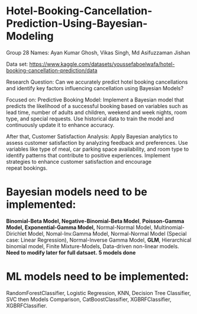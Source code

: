# Hotel-Booking-Cancellation-Prediction-Using-Bayesian-Modeling
Group 28
Names: Ayan Kumar Ghosh, Vikas Singh, Md Asifuzzaman Jishan

Data set: https://www.kaggle.com/datasets/youssefaboelwafa/hotel-booking-cancellation-prediction/data

Research Question: Can we accurately predict hotel booking cancellations and identify key factors influencing cancellation using Bayesian Models?

Focused on: Predictive Booking Model:
Implement a Bayesian model that predicts the likelihood of a successful booking based on variables such as lead time, number of adults and children, 
weekend and week nights, room type, and special requests. Use historical data to train the model and continuously update it to enhance accuracy.     


After that, Customer Satisfaction Analysis:
Apply Bayesian analytics to assess customer satisfaction by analyzing feedback and preferences. Use variables like type of meal, car parking space 
availability, and room type to identify patterns that contribute to positive experiences. Implement strategies to enhance customer satisfaction and encourage repeat bookings.




# Bayesian models need to be implemented: 
**Binomial-Beta Model, Negative-Binomial-Beta Model**, **Poisson-Gamma Model, Exponential-Gamma Model,** Normal-Normal Model, Multinomial-Dirichlet Model, Nomal-Inv.Gamma Model, Normal-Normal Model (Special case: Linear
Regression), Normal-Inverse Gamma Model, **GLM**, Hierarchical binomial model, Finite Mixture-Models, Data-driven non-linear models. 
**Need to modify later for full datsaet.**  **5 models done**

# ML models need to be implemented: 
RandomForestClassifier, Logistic Regression, KNN, Decision Tree Classifier, SVC then Models Comparison, CatBoostClassifier, XGBRFClassifier, XGBRFClassifier.

